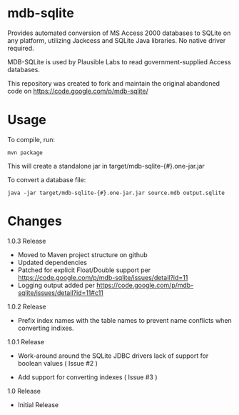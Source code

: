 mdb-sqlite
==========

Provides automated conversion of MS Access 2000 databases to SQLite on any platform, utilizing Jackcess and SQLite Java libraries. No native driver required.

MDB-SQLite is used by Plausible Labs to read government-supplied Access databases.

This repository was created to fork and maintain the original abandoned code on https://code.google.com/p/mdb-sqlite/

Usage
=====
To compile, run:

    mvn package

This will create a standalone jar in target/mdb-sqlite-{#}.one-jar.jar

To convert a database file:

    java -jar target/mdb-sqlite-{#}.one-jar.jar source.mdb output.sqlite

Changes
=======
1.0.3 Release
- Moved to Maven project structure on github
- Updated dependencies
- Patched for explicit Float/Double support per https://code.google.com/p/mdb-sqlite/issues/detail?id=11
- Logging output added per https://code.google.com/p/mdb-sqlite/issues/detail?id=11#c11

1.0.2 Release
- Prefix index names with the table names to prevent name conflicts when converting indixes.

1.0.1 Release
- Work-around around the SQLite JDBC drivers lack of support for boolean values ( Issue #2 )

- Add support for converting indexes ( Issue #3 )

1.0 Release
- Initial Release
